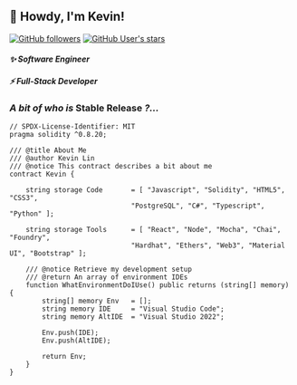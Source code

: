 <h2 width="50">👋 Howdy, I'm Kevin!</h2>

[![GitHub followers](https://img.shields.io/github/followers/stable-release?label=Follow%20Me&style=for-the-badge&logo=github)](https://github.com/stable-release)
[![GitHub User's stars](https://img.shields.io/github/stars/stable-release?style=for-the-badge&color=gold&cacheSeconds=3601&logo=githubsponsors)]([https://github.com/stable-release](https://github.com/stable-release?tab=repositories))

<h4><b><em>✨ Software</em></b> <b><em>Engineer</em></b></h4>
<h4><b><em>⚡ Full-Stack</em></b> <b><em>Developer</em></b></h4>

### *A bit of who is* Stable Release *?...*

```solidity
// SPDX-License-Identifier: MIT
pragma solidity ^0.8.20;

/// @title About Me
/// @author Kevin Lin
/// @notice This contract describes a bit about me
contract Kevin {

    string storage Code       = [ "Javascript", "Solidity", "HTML5", "CSS3",
                              "PostgreSQL", "C#", "Typescript", "Python" ];

    string storage Tools      = [ "React", "Node", "Mocha", "Chai", "Foundry",
                              "Hardhat", "Ethers", "Web3", "Material UI", "Bootstrap" ];

    /// @notice Retrieve my development setup
    /// @return An array of environment IDEs
    function WhatEnvironmentDoIUse() public returns (string[] memory) {
        string[] memory Env   = [];
        string memory IDE     = "Visual Studio Code";
        string memory AltIDE  = "Visual Studio 2022";

        Env.push(IDE);
        Env.push(AltIDE);

        return Env;
    }
}
```




<!--
**stable-release/stable-release** is a ✨ _special_ ✨ repository because its `README.md` (this file) appears on your GitHub profile.

Here are some ideas to get you started:



- 🔭 I’m currently working on ...
- 🌱 I’m currently learning ...
- 👯 I’m looking to collaborate on ...
- 🤔 I’m looking for help with ...
- 💬 Ask me about ...
- 📫 How to reach me: ...
- 😄 Pronouns: ...
- ⚡ Fun fact: ...
-->
